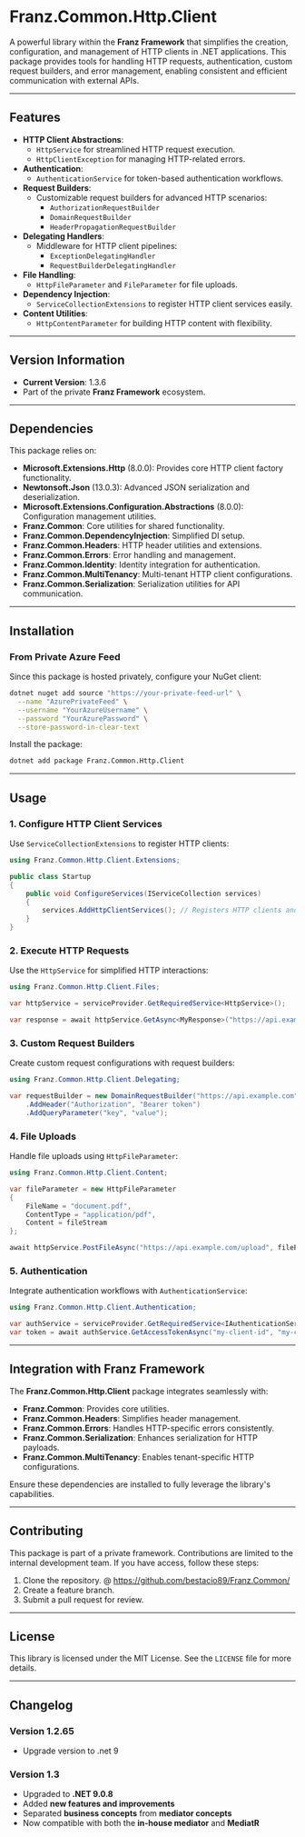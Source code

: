 ﻿# **Franz.Common.Http.Client**

A powerful library within the **Franz Framework** that simplifies the creation, configuration, and management of HTTP clients in .NET applications. This package provides tools for handling HTTP requests, authentication, custom request builders, and error management, enabling consistent and efficient communication with external APIs.

---

## **Features**

- **HTTP Client Abstractions**:
  - `HttpService` for streamlined HTTP request execution.
  - `HttpClientException` for managing HTTP-related errors.
- **Authentication**:
  - `AuthenticationService` for token-based authentication workflows.
- **Request Builders**:
  - Customizable request builders for advanced HTTP scenarios:
    - `AuthorizationRequestBuilder`
    - `DomainRequestBuilder`
    - `HeaderPropagationRequestBuilder`
- **Delegating Handlers**:
  - Middleware for HTTP client pipelines:
    - `ExceptionDelegatingHandler`
    - `RequestBuilderDelegatingHandler`
- **File Handling**:
  - `HttpFileParameter` and `FileParameter` for file uploads.
- **Dependency Injection**:
  - `ServiceCollectionExtensions` to register HTTP client services easily.
- **Content Utilities**:
  - `HttpContentParameter` for building HTTP content with flexibility.

---

## **Version Information**

- **Current Version**:  1.3.6
- Part of the private **Franz Framework** ecosystem.

---

## **Dependencies**

This package relies on:
- **Microsoft.Extensions.Http** (8.0.0): Provides core HTTP client factory functionality.
- **Newtonsoft.Json** (13.0.3): Advanced JSON serialization and deserialization.
- **Microsoft.Extensions.Configuration.Abstractions** (8.0.0): Configuration management utilities.
- **Franz.Common**: Core utilities for shared functionality.
- **Franz.Common.DependencyInjection**: Simplified DI setup.
- **Franz.Common.Headers**: HTTP header utilities and extensions.
- **Franz.Common.Errors**: Error handling and management.
- **Franz.Common.Identity**: Identity integration for authentication.
- **Franz.Common.MultiTenancy**: Multi-tenant HTTP client configurations.
- **Franz.Common.Serialization**: Serialization utilities for API communication.

---

## **Installation**

### **From Private Azure Feed**
Since this package is hosted privately, configure your NuGet client:

```bash
dotnet nuget add source "https://your-private-feed-url" \
  --name "AzurePrivateFeed" \
  --username "YourAzureUsername" \
  --password "YourAzurePassword" \
  --store-password-in-clear-text
```

Install the package:

```bash
dotnet add package Franz.Common.Http.Client  
```

---

## **Usage**

### **1. Configure HTTP Client Services**

Use `ServiceCollectionExtensions` to register HTTP clients:

```csharp
using Franz.Common.Http.Client.Extensions;

public class Startup
{
    public void ConfigureServices(IServiceCollection services)
    {
        services.AddHttpClientServices(); // Registers HTTP clients and related services
    }
}
```

### **2. Execute HTTP Requests**

Use the `HttpService` for simplified HTTP interactions:

```csharp
using Franz.Common.Http.Client.Files;

var httpService = serviceProvider.GetRequiredService<HttpService>();

var response = await httpService.GetAsync<MyResponse>("https://api.example.com/resource");
```

### **3. Custom Request Builders**

Create custom request configurations with request builders:

```csharp
using Franz.Common.Http.Client.Delegating;

var requestBuilder = new DomainRequestBuilder("https://api.example.com")
    .AddHeader("Authorization", "Bearer token")
    .AddQueryParameter("key", "value");
```

### **4. File Uploads**

Handle file uploads using `HttpFileParameter`:

```csharp
using Franz.Common.Http.Client.Content;

var fileParameter = new HttpFileParameter
{
    FileName = "document.pdf",
    ContentType = "application/pdf",
    Content = fileStream
};

await httpService.PostFileAsync("https://api.example.com/upload", fileParameter);
```

### **5. Authentication**

Integrate authentication workflows with `AuthenticationService`:

```csharp
using Franz.Common.Http.Client.Authentication;

var authService = serviceProvider.GetRequiredService<IAuthenticationService>();
var token = await authService.GetAccessTokenAsync("my-client-id", "my-client-secret");
```

---

## **Integration with Franz Framework**

The **Franz.Common.Http.Client** package integrates seamlessly with:
- **Franz.Common**: Provides core utilities.
- **Franz.Common.Headers**: Simplifies header management.
- **Franz.Common.Errors**: Handles HTTP-specific errors consistently.
- **Franz.Common.Serialization**: Enhances serialization for HTTP payloads.
- **Franz.Common.MultiTenancy**: Enables tenant-specific HTTP configurations.

Ensure these dependencies are installed to fully leverage the library's capabilities.

---

## **Contributing**

This package is part of a private framework. Contributions are limited to the internal development team. If you have access, follow these steps:
1. Clone the repository. @ https://github.com/bestacio89/Franz.Common/
2. Create a feature branch.
3. Submit a pull request for review.

---

## **License**

This library is licensed under the MIT License. See the `LICENSE` file for more details.

---

## **Changelog**

### Version 1.2.65
- Upgrade version to .net 9

### Version 1.3
- Upgraded to **.NET 9.0.8**
- Added **new features and improvements**
- Separated **business concepts** from **mediator concepts**
- Now compatible with both the **in-house mediator** and **MediatR**